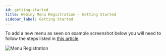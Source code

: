 ```yaml
---
id: getting-started
title: Webiny Menu Registration - Getting Started
sidebar_label: Getting Started
---
```


To add a new menu as seen on example screenshot below you will need to follow the steps listed in [this article](registering-menu). 

![Menu Registration](/img/webiny-apps/menu-registration/menu-example.png)



